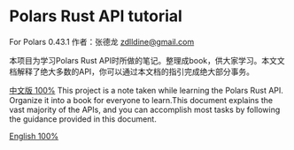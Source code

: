 # Polars Rust API tutorial

For Polars 0.43.1 作者：张德龙 zdlldine@gmail.com

本项目为学习Polars Rust API时所做的笔记。整理成book，供大家学习。本文文档解释了绝大多数的API，你可以通过本文档的指引完成绝大部分事务。

[中文版 100%](https://langdine.github.io/Rust-Polars-API-tutorial/)
This project is a note taken while learning the Polars Rust API. Organize it into a book for everyone to learn.This document explains the vast majority of the APIs, and you can accomplish most tasks by following the guidance provided in this document.

[English 100%](https://langdine.github.io/Rust-Polars-API-tutorial/)
